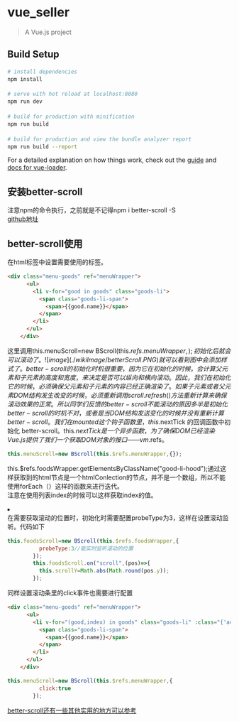 # vue_seller

> A Vue.js project

## Build Setup

``` bash
# install dependencies
npm install

# serve with hot reload at localhost:8080
npm run dev

# build for production with minification
npm run build

# build for production and view the bundle analyzer report
npm run build --report
```

For a detailed explanation on how things work, check out the [guide](http://vuejs-templates.github.io/webpack/) and [docs for vue-loader](http://vuejs.github.io/vue-loader).
## 安装better-scroll  
注意npm的命令执行，之前就是不记得npm i better-scroll -S  
[github地址](https://github.com/ustbhuangyi/better-scroll)  
## better-scroll使用  
在html标签中设置需要使用的标签。  
```html
<div class="menu-goods" ref="menuWrapper">
      <ul>
        <li v-for="good in goods" class="goods-li">
          <span class="goods-li-span">
            <span>{{good.name}}</span>
          </span>
        </li>
      </ul>
    </div>
```
这里调用this.menuScroll=new BScroll(this.$refs.menuWrapper,{});初始化后就会可以滚动了。  
![image](./wikiImage/betterScroll.PNG)  
就可以看到图中会添加样式了。  
better-scroll 的初始化时机很重要，因为它在初始化的时候，会计算父元素和子元素的高度和宽度，来决定是否可以纵向和横向滚动。因此，我们在初始化它的时候，必须确保父元素和子元素的内容已经正确渲染了。如果子元素或者父元素 DOM 结构发生改变的时候，必须重新调用 scroll.refresh() 方法重新计算来确保滚动效果的正常。所以同学们反馈的 better-scroll 不能滚动的原因多半是初始化 better-scroll 的时机不对，或者是当 DOM 结构发送变化的时候并没有重新计算 better-scroll。  
我们在 mounted 这个钩子函数里，this.$nextTick 的回调函数中初始化 better-scroll。this.$nextTick 是一个异步函数，为了确保 DOM 已经渲染  
Vue.js 提供了我们一个获取 DOM 对象的接口—— vm.$refs。
```js
this.menuScroll=new BScroll(this.$refs.menuWrapper,{});
```
this.$refs.foodsWrapper.getElementsByClassName("good-li-hood");通过这样获取到的html节点是一个htmlConlection的节点，并不是一个数组，所以不能使用forEach（）这样的函数来进行迭代。  
注意在使用列表index的时候可以这样获取index的值。<li v-for="(good,index) in goods" class="goods-li" :class="{'active':currentIndex===index}">  
在需要获取滚动的位置时，初始化时需要配置probeType为3，这样在设置滚动监听。代码如下
```js
this.foodsScroll=new BScroll(this.$refs.foodsWrapper,{
          probeType:3//能实时监听滚动的位置
        });
        this.foodsScroll.on("scroll",(pos)=>{
          this.scrollY=Math.abs(Math.round(pos.y));
        });
```
同样设置滚动条里的click事件也需要进行配置
```html
<div class="menu-goods" ref="menuWrapper">
      <ul>
        <li v-for="(good,index) in goods" class="goods-li" :class="{'active':currentIndex===index}" @click="selectMennu(index,$event)">
          <span class="goods-li-span">
            <span>{{good.name}}</span>
          </span>
        </li>
      </ul>
    </div>
```
```js
this.menuScroll=new BScroll(this.$refs.menuWrapper,{
          click:true
        });
```
[better-scroll还有一些其他实用的地方可以参考](https://juejin.im/post/59b777015188257e764c716f)
